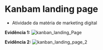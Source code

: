 # Kanbam landing page


* Atividade da matéria de marketing digital

**Evidência 1:**
![kanban_landing_Page](https://user-images.githubusercontent.com/44556635/78094932-23c67800-73ac-11ea-9834-19835b2e0363.png)

**Evidência 2:**
![kanban_landing_page_2](https://user-images.githubusercontent.com/44556635/78094997-4a84ae80-73ac-11ea-803c-eb044ff5aca6.png)
